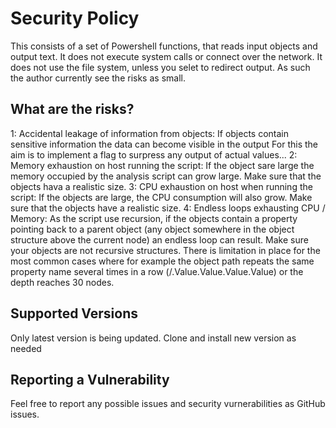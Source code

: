 # Security Policy

This consists of a set of Powershell functions, that reads input objects and output text. 
It does not execute system calls or connect over the network. It does not use the file system, 
unless you selet to redirect output. As such the author currently see the risks as small.

## What are the risks?

1: Accidental leakage of information from objects:
    If objects contain sensitive information the data can become visible in the output
    For this the aim is to implement a flag to surpress any output of actual values...
2: Memory exhaustion on host running the script:
    If the object sare large the memory occupied by the analysis script can grow large.
    Make sure that the objects hava a realistic size.
3: CPU exhaustion on host when running the script:
    If the objects are large, the CPU consumption will also grow. Make sure that the objects
    have a realistic size.
4: Endless loops exhausting CPU / Memory:
    As the script use recursion, if the objects contain a property pointing back to a parent 
    object (any object somewhere in the object structure above the current node) an endless loop can result. Make sure your objects are not recursive structures. There is limitation in
    place for the most common cases where for example the object path repeats the same property name several times in a row (/.Value.Value.Value.Value) or the depth reaches 30 nodes.

## Supported Versions

Only latest version is being updated. Clone and install new version as needed

## Reporting a Vulnerability

Feel free to report any possible issues and security vurnerabilities as GitHub issues. 
